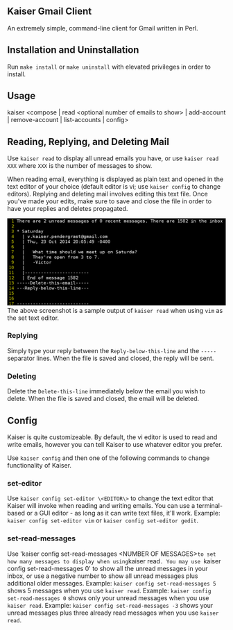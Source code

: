 ## Kaiser Gmail Client ##
An extremely simple, command-line client for Gmail written in Perl.

## Installation and Uninstallation ##
Run `make install` or `make uninstall` with elevated privileges in order to install.

## Usage ##
kaiser \<compose \| read \<optional number of emails to show\> \| add-account \| remove-account \| list-accounts \| config\>

## Reading, Replying, and Deleting Mail ##
Use `kaiser read`  to display all unread emails you have, or use `kaiser read XXX` where `XXX` is the number of messages to show.

When reading email, everything is displayed as plain text and opened in the text editor of your choice (default editor is vi; use `kaiser config` to change editors). Replying and deleting mail involves editing this text file. Once you've made your edits, make sure to save and close the file in order to have your replies and deletes propagated.

![kaiser read Screenshot](screenshots/read.png)
The above screenshot is a sample output of `kaiser read` when using `vim` as the set text editor.

### Replying ###
Simply type your reply between the `Reply-below-this-line` and the `-----` separator lines. When the file is saved and closed, the reply will be sent.

### Deleting ###
Delete the `Delete-this-line` immediately below the email you wish to delete. When the file is saved and closed, the email will be deleted.

## Config ##
Kaiser is quite customizeable. By default, the vi editor is used to read and write emails, however you can tell Kaiser to use whatever editor you prefer.

Use `kaiser config` and then one of the following commands to change functionality of Kaiser.
### set-editor ###
Use `kaiser config set-editor \<EDITOR\>` to change the text editor that Kaiser will invoke when reading and writing emails. You can use a terminal-based or a GUI editor - as long as it can write text files, it'll work.
Example: `kaiser config set-editor vim` or `kaiser config set-editor gedit`.
### set-read-messages ###
Use 'kaiser config set-read-messages \<NUMBER OF MESSAGES\>` to set how many messages to display when using `kaiser read`. You may use `kaiser config set-read-messages 0' to show all the unread messages in your inbox, or use a negative number to show all unread messages plus additional older messages.
Example: `kaiser config set-read-messages 5` shows 5 messages when you use `kaiser read`.
Example: `kaiser config set-read-messages 0` shows only your unread messages when you use `kaiser read`.
Example: `kaiser config set-read-messages -3` shows your unread messages plus three already read messages when you use `kaiser read`.

